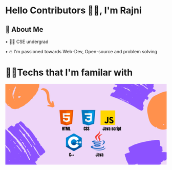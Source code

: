 
# Hello Contributors 👋🏼, I'm Rajni





## 🚀 About Me

• 🧑‍🎓 CSE undergrad

• 🔥 I'm passioned towards Web-Dev,
 Open-source and problem solving

  
# 🧑‍💻Techs that I'm familar with 

![App Screenshot](https://github.com/Rajni2002/Rajni2002/blob/main/HTML.png)

  

